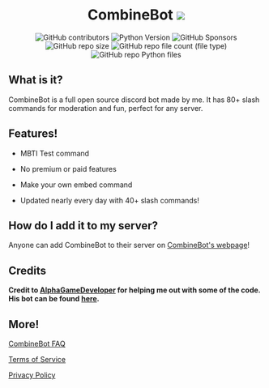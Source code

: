 <h1 align="center">CombineBot <img src="https://cdn.discordapp.com/avatars/1225220764861730867/c10173e8f40183d9fa988131caf1e1fa.png?size=48" /></h1>

<!-- ![alt text](https://cdn.discordapp.com/app-icons/1225220764861730867/f66bd4beb4f1ebee0685d8c5cfd646bb.png?size=256) -->

<p align="center">
  <img alt="GitHub contributors" src="https://img.shields.io/github/contributors/CombineSoldier14/UltraBot">
  <img alt="Python Version" src="https://img.shields.io/badge/Python-3.11-yellow">
  <img alt="GitHub Sponsors" src="https://img.shields.io/github/sponsors/UltraBot">
  <img alt="GitHub repo size" src="https://img.shields.io/github/repo-size/CombineSoldier14/UltraBot">
  <img alt="GitHub repo file count (file type)" src="https://img.shields.io/github/directory-file-count/CombineSoldier14/UltraBot?type=file">
  <img alt="GitHub repo Python files" src="https://img.shields.io/github/directory-file-count/CombineSoldier14/UltraBot?type=file&logo=python&label=Python%20files&extension=py">
</p>

## What is it?
CombineBot is a full open source discord bot made by me. It has 80+ slash commands for moderation and fun, perfect for any server.

## Features!
* MBTI Test command

* No premium or paid features

* Make your own embed command

* Updated nearly every day with 40+ slash commands!

## How do I add it to my server?
Anyone can add CombineBot to their server on [CombineBot's webpage](https://www.combinesoldier14.site/combinebot)!

## Credits
**Credit to [AlphaGameDeveloper](https://github.com/AlphaGameDeveloper) for helping me out with some of the code.  His bot can be found [here](https://github.com/AlphaGameDeveloper/AlphaGameBot).**

## More!
[CombineBot FAQ](http://www.combinesoldier14.site/p/ultrabot-links-faq.html)

[Terms of Service](https://combinebot.blogspot.com/p/combinebot-terms-of-service.html)

[Privacy Policy](https://combinebot.blogspot.com/p/combinebot-privacy-policy.html)
